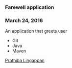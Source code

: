 ### Farewell application

### March 24, 2016

An application that greets user

* Git
* Java
* Maven

[Prathiba Lingappan](http://sqasolution.com) 
